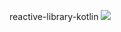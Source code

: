 reactive-library-kotlin
[![](https://jitpack.io/v/ferisagaragu/urxnium-kotlin.svg)](https://jitpack.io/#ferisagaragu/urxnium-kotlin)
